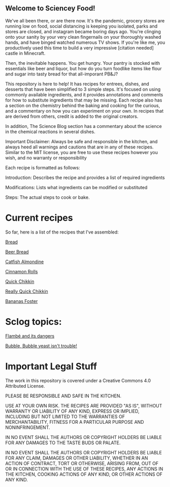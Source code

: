 ## Welcome to Sciencey Food!

We've all been there, or are there now. It's the pandemic, grocery stores are running low on food, social distancing is keeping you isolated, parks and stores are closed, and instagram became boring days ago. You're clinging onto your sanity by your very clean fingernails on your thoroughly washed hands, and have binged watched numerous TV shows. If you're like me, you productively used this time to build a very impressive \[citation needed\] castle in Minecraft.

Then, the inevitable happens.  You get hungry. Your pantry is stocked with essentials like beer and liquor, but how do you turn foodlike items like flour and sugar into tasty bread for that all-imporant PB&J? 

This repository is here to help! It has recipes for entrees, dishes, and desserts that have been simplified to 3 simple steps. It's focused on using commonly available ingredients, and it provides annotations and comments for how to substitute ingredients that may be missing. Each recipe also has a section on the chemistry behind the baking and cooking for the curious, and a commentary on how you can experiment on your own. In recipes that are derived from others, credit is added to the original creators.

In addition, The Science Blog section has a commentary about the science in the chemical reactions in several dishes.

Important Disclaimer:
Always be safe and responsible in the kitchen, and always heed all warnings and cautions that are in any of these recipes. 
Similar to the MIT license, you are free to use these recipes however you wish, and no warranty or responsibility 


Each recipe is formatted as follows:

Introduction: Describes the recipe and provides a list of required ingredients

Modifications: Lists what ingredients can be modified or substituted

Steps: The actual steps to cook or bake.

# Current recipes
So far, here is a list of the recipes that I've assembled:

[Bread](https://github.com/disulfidebond/scienceyfood/blob/master/Recipes/Bread.md)

[Beer Bread](https://github.com/disulfidebond/scienceyfood/blob/master/Recipes/BeerBread.md)

[Catfish Almondine]()

[Cinnamon Rolls]()

[Quick Chikkin]()

[Really Quick Chikkin]()

[Bananas Foster]()


# Sclog topics:

[Flambé and its dangers]()

[Bubble, Bubble yeast isn't trouble!]()


# Important Legal Stuff

The work in this repository is covered under a Creative Commons 4.0 Attributed License.

PLEASE BE RESPONSIBLE AND SAFE IN THE KITCHEN.

USE AT YOUR OWN RISK. THE RECIPES ARE PROVIDED "AS IS", WITHOUT WARRANTY OR LIABILITY OF ANY KIND, EXPRESS OR
IMPLIED, INCLUDING BUT NOT LIMITED TO THE WARRANTIES OF MERCHANTABILITY,
FITNESS FOR A PARTICULAR PURPOSE AND NONINFRINGEMENT. 

IN NO EVENT SHALL THE AUTHORS OR COPYRIGHT HOLDERS BE LIABLE FOR ANY DAMAGES TO THE TASTE BUDS OR PALATE.

IN NO EVENT SHALL THE AUTHORS OR COPYRIGHT HOLDERS BE LIABLE FOR ANY CLAIM, DAMAGES OR OTHER
LIABILITY, WHETHER IN AN ACTION OF CONTRACT, TORT OR OTHERWISE, ARISING FROM,
OUT OF OR IN CONNECTION WITH THE USE OF THESE RECIPES, ANY ACTIONS IN THE KITCHEN,
COOKING ACTIONS OF ANY KIND, OR OTHER ACTIONS OF ANY KIND.


